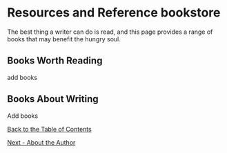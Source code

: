   # Resources and Reference bookstore

The best thing a writer can do is read, and this page provides a range of books that may benefit the hungry soul.

## Books Worth Reading

add books

## Books About Writing

Add books


[Back to the Table of Contents](/../../index.md)

[Next - About the Author](/AbouttheAuthor.md)
